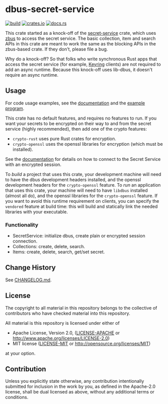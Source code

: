 # dbus-secret-service

[![build](https://github.com/brotskydotcom/dbus-secret-service/actions/workflows/ci.yaml/badge.svg)](https://github.com/brotskydotcom/dbus-secret-service/actions)
[![crates.io](https://img.shields.io/crates/v/dbus-secret-service.svg?style=flat-square)](https://crates.io/crates/dbus-secret-service)
[![docs.rs](https://docs.rs/dbus-secret-service/badge.svg)](https://docs.rs/dbus-secret-service)

This crate started as a knock-off of the [secret-service](https://crates.io/crates/secret-service) crate, which uses [zbus](https://crates.io/crates/zbus) to access the secret service. The basic collection, item and search APIs in this crate are meant to work the same as the blocking APIs in the zbus-based crate. If they don't, please file a bug.

Why do a knock-off? So that folks who write synchronous Rust apps that access the secret service (for example, [Keyring](https://open-source-cooperative/keyring-rs/wiki/Keyring) clients) are not required to add an async runtime. Because this knock-off uses lib-dbus, it doesn't require an async runtime.

## Usage

For code usage examples, see the [documentation](https://docs.rs/dbus-secret-service) and the [example program](https://github.com/open-source-cooperative/dbus-secret-service/blob/main/examples/example.rs).

This crate has no default features, and requires no features to run. If you want your secrets to be encrypted on their
way to and from the secret service (highly recommended), then add one of the crypto features:

* `crypto-rust` uses pure Rust crates for encryption.
* `crypto-openssl` uses the openssl libraries for encryption (which must be installed).

See the [documentation](https://docs.rs/dbus-secret-service) for details on how to connect to the Secret Service with an encrypted session.

To _build_ a project that uses this crate, your development machine will need to have the dbus development headers installed, and the openssl development headers for the `crypto-openssl` feature. To _run_ an application that uses this crate, your machine will need to have `libdbus` installed (almost all do), and the openssl libraries for the `crypto-openssl` feature. If you want to avoid this runtime requirement on clients, you can specify the `vendored` feature at build time: this will build and statically link the needed libraries with your executable.

### Functionality

* SecretService: initialize dbus, create plain or encrypted session connection.
* Collections: create, delete, search.
* Items: create, delete, search, get/set secret.

## Change History

See [CHANGELOG.md](CHANGELOG.md).

## License

The copyright to all material in this repository belongs to the collective of contributors who have checked material into this repository.

All material is this repository is licensed under either of

* Apache License, Version 2.0, ([LICENSE-APACHE](LICENSE-APACHE) or http://www.apache.org/licenses/LICENSE-2.0)
* MIT license ([LICENSE-MIT](LICENSE-MIT) or http://opensource.org/licenses/MIT)

at your option.

## Contribution

Unless you explicitly state otherwise, any contribution intentionally submitted for inclusion in the work by you, as defined in the Apache-2.0 license, shall be dual licensed as above, without any additional terms or conditions.
